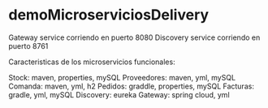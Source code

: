 # demoMicroserviciosDelivery
Gateway service corriendo en puerto 8080
Discovery service corriendo en puerto 8761


Caracteristicas de los microservicios funcionales:

Stock: maven, properties, mySQL
Proveedores: maven, yml, mySQL	
Comanda: maven, yml, h2	
Pedidos: graddle, properties, mySQL
Facturas: gradle, yml, mySQL
Discovery: eureka
Gateway: spring cloud, yml
